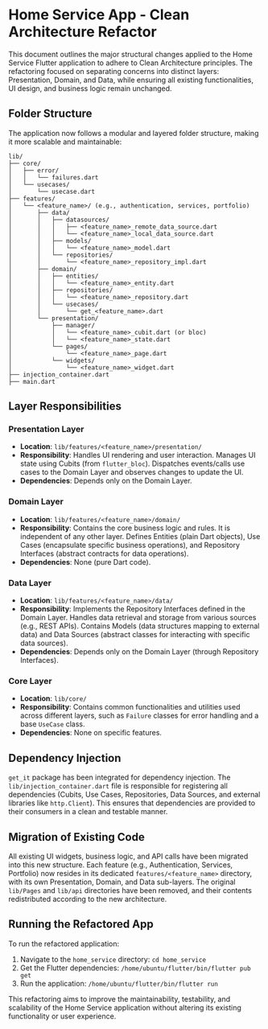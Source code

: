 # Home Service App - Clean Architecture Refactor

This document outlines the major structural changes applied to the Home Service Flutter application to adhere to Clean Architecture principles. The refactoring focused on separating concerns into distinct layers: Presentation, Domain, and Data, while ensuring all existing functionalities, UI design, and business logic remain unchanged.

## Folder Structure

The application now follows a modular and layered folder structure, making it more scalable and maintainable:

```
lib/
├── core/
│   ├── error/
│   │   └── failures.dart
│   └── usecases/
│       └── usecase.dart
├── features/
│   └── <feature_name>/ (e.g., authentication, services, portfolio)
│       ├── data/
│       │   ├── datasources/
│       │   │   ├── <feature_name>_remote_data_source.dart
│       │   │   └── <feature_name>_local_data_source.dart
│       │   ├── models/
│       │   │   └── <feature_name>_model.dart
│       │   └── repositories/
│       │       └── <feature_name>_repository_impl.dart
│       ├── domain/
│       │   ├── entities/
│       │   │   └── <feature_name>_entity.dart
│       │   ├── repositories/
│       │   │   └── <feature_name>_repository.dart
│       │   └── usecases/
│       │       └── get_<feature_name>.dart
│       └── presentation/
│           ├── manager/
│           │   └── <feature_name>_cubit.dart (or bloc)
│           │   └── <feature_name>_state.dart
│           └── pages/
│               └── <feature_name>_page.dart
│           └── widgets/
│               └── <feature_name>_widget.dart
├── injection_container.dart
├── main.dart
```

## Layer Responsibilities

### Presentation Layer
- **Location**: `lib/features/<feature_name>/presentation/`
- **Responsibility**: Handles UI rendering and user interaction. Manages UI state using Cubits (from `flutter_bloc`). Dispatches events/calls use cases to the Domain Layer and observes changes to update the UI.
- **Dependencies**: Depends only on the Domain Layer.

### Domain Layer
- **Location**: `lib/features/<feature_name>/domain/`
- **Responsibility**: Contains the core business logic and rules. It is independent of any other layer. Defines Entities (plain Dart objects), Use Cases (encapsulate specific business operations), and Repository Interfaces (abstract contracts for data operations).
- **Dependencies**: None (pure Dart code).

### Data Layer
- **Location**: `lib/features/<feature_name>/data/`
- **Responsibility**: Implements the Repository Interfaces defined in the Domain Layer. Handles data retrieval and storage from various sources (e.g., REST APIs). Contains Models (data structures mapping to external data) and Data Sources (abstract classes for interacting with specific data sources).
- **Dependencies**: Depends only on the Domain Layer (through Repository Interfaces).

### Core Layer
- **Location**: `lib/core/`
- **Responsibility**: Contains common functionalities and utilities used across different layers, such as `Failure` classes for error handling and a base `UseCase` class.
- **Dependencies**: None on specific features.

## Dependency Injection

`get_it` package has been integrated for dependency injection. The `lib/injection_container.dart` file is responsible for registering all dependencies (Cubits, Use Cases, Repositories, Data Sources, and external libraries like `http.Client`). This ensures that dependencies are provided to their consumers in a clean and testable manner.

## Migration of Existing Code

All existing UI widgets, business logic, and API calls have been migrated into this new structure. Each feature (e.g., Authentication, Services, Portfolio) now resides in its dedicated `features/<feature_name>` directory, with its own Presentation, Domain, and Data sub-layers. The original `lib/Pages` and `lib/api` directories have been removed, and their contents redistributed according to the new architecture.

## Running the Refactored App

To run the refactored application:

1. Navigate to the `home_service` directory:
   `cd home_service`
2. Get the Flutter dependencies:
   `/home/ubuntu/flutter/bin/flutter pub get`
3. Run the application:
   `/home/ubuntu/flutter/bin/flutter run`

This refactoring aims to improve the maintainability, testability, and scalability of the Home Service application without altering its existing functionality or user experience.

